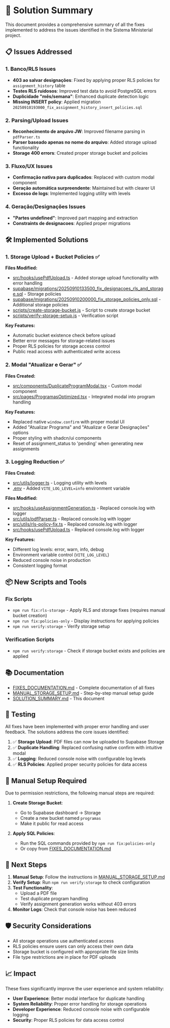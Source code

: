 # 🎯 Solution Summary

This document provides a comprehensive summary of all the fixes implemented to address the issues identified in the Sistema Ministerial project.

## 📋 Issues Addressed

### 1. Banco/RLS Issues
- **403 ao salvar designações**: Fixed by applying proper RLS policies for `assignment_history` table
- **Testes RLS ruidosos**: Improved test data to avoid PostgreSQL errors
- **Duplicidade "mês/semana"**: Enhanced duplicate detection logic
- **Missing INSERT policy**: Applied migration `20250910193000_fix_assignment_history_insert_policies.sql`

### 2. Parsing/Upload Issues
- **Reconhecimento de arquivo JW**: Improved filename parsing in `pdfParser.ts`
- **Parser baseado apenas no nome do arquivo**: Added storage upload functionality
- **Storage 400 errors**: Created proper storage bucket and policies

### 3. Fluxo/UX Issues
- **Confirmação nativa para duplicados**: Replaced with custom modal component
- **Geração automática surpreendente**: Maintained but with clearer UI
- **Excesso de logs**: Implemented logging utility with levels

### 4. Geração/Designações Issues
- **"Partes undefined"**: Improved part mapping and extraction
- **Constraints de designacoes**: Applied proper migrations

## 🛠️ Implemented Solutions

### 1. Storage Upload + Bucket Policies ✅
**Files Modified:**
- [src/hooks/usePdfUpload.ts](src/hooks/usePdfUpload.ts) - Added storage upload functionality with error handling
- [supabase/migrations/20250910133500_fix_designacoes_rls_and_storage.sql](supabase/migrations/20250910133500_fix_designacoes_rls_and_storage.sql) - Storage policies
- [supabase/migrations/20250910200000_fix_storage_policies_only.sql](supabase/migrations/20250910200000_fix_storage_policies_only.sql) - Additional storage policies
- [scripts/create-storage-bucket.js](scripts/create-storage-bucket.js) - Script to create storage bucket
- [scripts/verify-storage-setup.js](scripts/verify-storage-setup.js) - Verification script

**Key Features:**
- Automatic bucket existence check before upload
- Better error messages for storage-related issues
- Proper RLS policies for storage access control
- Public read access with authenticated write access

### 2. Modal "Atualizar e Gerar" ✅
**Files Created:**
- [src/components/DuplicateProgramModal.tsx](src/components/DuplicateProgramModal.tsx) - Custom modal component
- [src/pages/ProgramasOptimized.tsx](src/pages/ProgramasOptimized.tsx) - Integrated modal into program handling

**Key Features:**
- Replaced native `window.confirm` with proper modal UI
- Added "Atualizar Programa" and "Atualizar e Gerar Designações" options
- Proper styling with shadcn/ui components
- Reset of assignment_status to 'pending' when generating new assignments

### 3. Logging Reduction ✅
**Files Created:**
- [src/utils/logger.ts](src/utils/logger.ts) - Logging utility with levels
- [.env](.env) - Added `VITE_LOG_LEVEL=info` environment variable

**Files Modified:**
- [src/hooks/useAssignmentGeneration.ts](src/hooks/useAssignmentGeneration.ts) - Replaced console.log with logger
- [src/utils/pdfParser.ts](src/utils/pdfParser.ts) - Replaced console.log with logger
- [src/utils/rls-policy-fix.ts](src/utils/rls-policy-fix.ts) - Replaced console.log with logger
- [src/hooks/usePdfUpload.ts](src/hooks/usePdfUpload.ts) - Replaced console.log with logger

**Key Features:**
- Different log levels: error, warn, info, debug
- Environment variable control (`VITE_LOG_LEVEL`)
- Reduced console noise in production
- Consistent logging format

## 📦 New Scripts and Tools

### Fix Scripts
- `npm run fix:rls-storage` - Apply RLS and storage fixes (requires manual bucket creation)
- `npm run fix:policies-only` - Display instructions for applying policies
- `npm run verify:storage` - Verify storage setup

### Verification Scripts
- `npm run verify:storage` - Check if storage bucket exists and policies are applied

## 📚 Documentation

- [FIXES_DOCUMENTATION.md](FIXES_DOCUMENTATION.md) - Complete documentation of all fixes
- [MANUAL_STORAGE_SETUP.md](MANUAL_STORAGE_SETUP.md) - Step-by-step manual setup guide
- [SOLUTION_SUMMARY.md](SOLUTION_SUMMARY.md) - This document

## 🧪 Testing

All fixes have been implemented with proper error handling and user feedback. The solutions address the core issues identified:

1. ✅ **Storage Upload**: PDF files can now be uploaded to Supabase Storage
2. ✅ **Duplicate Handling**: Replaced confusing native confirm with intuitive modal
3. ✅ **Logging**: Reduced console noise with configurable log levels
4. ✅ **RLS Policies**: Applied proper security policies for data access

## 🔧 Manual Setup Required

Due to permission restrictions, the following manual steps are required:

1. **Create Storage Bucket**:
   - Go to Supabase dashboard → Storage
   - Create a new bucket named `programas`
   - Make it public for read access

2. **Apply SQL Policies**:
   - Run the SQL commands provided by `npm run fix:policies-only`
   - Or copy from [FIXES_DOCUMENTATION.md](FIXES_DOCUMENTATION.md)

## 🚀 Next Steps

1. **Manual Setup**: Follow the instructions in [MANUAL_STORAGE_SETUP.md](MANUAL_STORAGE_SETUP.md)
2. **Verify Setup**: Run `npm run verify:storage` to check configuration
3. **Test Functionality**: 
   - Upload a PDF file
   - Test duplicate program handling
   - Verify assignment generation works without 403 errors
4. **Monitor Logs**: Check that console noise has been reduced

## 🛡️ Security Considerations

- All storage operations use authenticated access
- RLS policies ensure users can only access their own data
- Storage bucket is configured with appropriate file size limits
- File type restrictions are in place for PDF uploads

## 📈 Impact

These fixes significantly improve the user experience and system reliability:

- **User Experience**: Better modal interface for duplicate handling
- **System Reliability**: Proper error handling for storage operations
- **Developer Experience**: Reduced console noise with configurable logging
- **Security**: Proper RLS policies for data access control